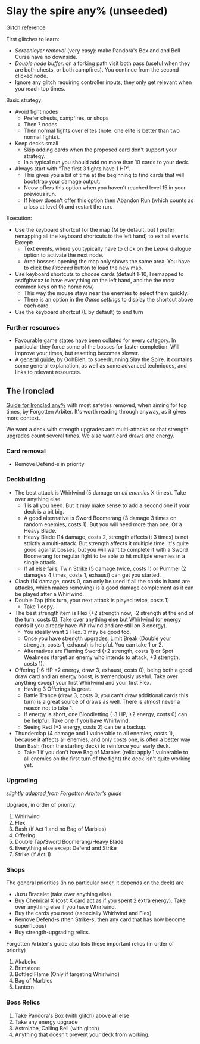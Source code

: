 Slay the spire any% (unseeded)
==============================

[Glitch reference](https://docs.google.com/spreadsheets/d/101K_6xxDjQH2caGApCMxgrybOScGw0VRwd5C-qYl0tA/edit#gid=0)

First glitches to learn:
- _Screenlayer removal_ (very easy): make Pandora's Box and and Bell
  Curse have no downside.
- _Double node buffer_: on a forking path visit both pass (useful when
  they are both chests, or both campfires). You continue from the
  second clicked node.
- Ignore any glitch requiring controller inputs, they only get
  relevant when you reach top times.

Basic strategy:
- Avoid fight nodes
  - Prefer chests, campfires, or shops
  - Then ? nodes
  - Then normal fights over elites (note: one elite is better than two
    normal fights).
- Keep decks small
  - Skip adding cards when the proposed card don't support your
    strategy.
  - In a typical run you should add no more than 10 cards to your
    deck.
- Always start with “The first 3 fights have 1 HP”.
  - This gives you a bit of time at the beginning to find cards that
    will bootstrap your damage output.
  - Neow offers this option when you haven't reached level 15 in your
    previous run.
  - If Neow doesn't offer this option then Abandon Run (which counts
    as a loss at level 0) and restart the run.

Execution:
- Use the keyboard shortcut for the map (M by default, but I prefer
  remapping all the keyboard shortcuts to the left hand) to exit all
  events. Except:
  - Text events, where you typically have to click on the _Leave_
    dialogue option to activate the next node.
  - Area bosses: opening the map only shows the same area. You have to
    click the _Proceed_ button to load the new map.
- Use keyboard shortcuts to choose cards (default 1-10, I remapped to
  asdfgbvcxz to have everything on the left hand, and the the most
  common keys on the home row)
  - This way the mouse stays near the enemies to select them quickly.
  - There is an option in the _Game settings_ to display the shortcut
    above each card.
- Use the keyboard shortcut (E by default) to end turn

### Further resources

- Favourable game states [have been collated][file_setups] for every
  category. In particular they force some of the bosses for faster
  completion. Will improve your times, but resetting becomes slower.
- A [general guide][oohbleh_guide], by OohBleh, to speedrunning Slay
  the Spire. It contains some general explanation, as well as some
  advanced techniques, and links to relevant resources.

[file_setups]: https://github.com/OohBleh/Spire-speedruns-and-other-stuff/tree/main/file_setups
[oohbleh_guide]: https://raw.githubusercontent.com/OohBleh/Spire-speedruns-and-other-stuff/main/guide/main.pdf

## The Ironclad

[Guide for Ironclad any%][ironclad_sub6] with most safeties
removed, when aiming for top times, by Forgotten Arbiter. It's worth
reading through anyway, as it gives more context.

[ironclad_sub6]: https://docs.google.com/document/d/1DXQgwbz-KAJf0FCEoGq4yjE63JdaMfOMk5l_sklF8Cs/edit#heading=h.qr0ic38pjppd

We want a deck with strength upgrades and multi-attacks so that
strength upgrades count several times. We also want card draws and
energy.


### Card removal
- Remove Defend-s in priority

### Deckbuilding
- The best attack is Whirlwind (5 damage on _all enemies_ X
  times). Take over anything else.
  - 1 is all you need. But it may make sense to add a second one if
    your deck is a bit big.
  - A good alternative is Sword Boomerang (3 damage 3 times on random
    enemies, costs 1). But you will need more than one. Or a Heavy
    Blade.
  - Heavy Blade (14 damage, costs 2, strength affects it 3 times) is
    not strictly a multi-attack. But strength affects it multiple
    time. It's quite good against bosses, but you will want to
    complete it with a Sword Boomerang for regular fight to be able to
    hit multiple enemies in a single attack.
  - If all else fails, Twin Strike (5 damage twice, costs 1) or Pummel
    (2 damages 4 times, costs 1, exhaust) can get you started.
- Clash (14 damage, costs 0, can only be used if all the cards in hand
  are attacks, which makes removing) is a good damage complement as
  it can be played after a Whirlwind.
- Double Tap (this turn, your next attack is played twice, costs 1)
  - Take 1 copy.
- The best strength item is Flex (+2 strength now, -2 strength at the
  end of the turn, costs 0). Take over anything else but Whirlwind (or
  energy cards if you already have Whirlwind and are still on 3
  energy).
  - You ideally want 2 Flex. 3 may be good too.
  - Once you have strength upgrades, Limit Break (Double your
    strength, costs 1, exhaust) is helpful. You can take 1 or 2.
  - Alternatives are Flaming Sword (+2 strength, costs 1) or Spot
    Weakness (target an enemy who intends to attack, +3 strength,
    costs 1).
- Offering (-6 HP +2 energy, draw 3, exhaust, costs 0), being both a
  good draw card and an energy boost, is tremendously useful. Take
  over anything except your first Whirlwind and your first Flex.
  - Having 3 Offerings is great.
  - Battle Trance (draw 3, costs 0, you can't draw additional cards
    this turn) is a great source of draws as well. There is almost
    never a reason not to take 1.
  - If energy is short, one Bloodletting (-3 HP, +2 energy, costs 0)
    can be helpful. Take one if you have Whirlwind.
  - Seeing Red (+2 energy, costs 2) can be a backup.
- Thunderclap (4 damage and 1 vulnerable to all enemies, costs 1),
  because it affects all enemies, and only costs one, is often a
  better way than Bash (from the starting deck) to reinforce your
  early deck.
  - Take 1 if you don't have Bag of Marbles (relic: apply 1 vulnerable
    to all enemies on the first turn of the fight) the deck isn't
    quite working yet.

### Upgrading

_slightly adapted from Forgotten Arbiter's guide_

Upgrade, in order of priority:

1. Whirlwind
1. Flex
1. Bash (if Act 1 and no Bag of Marbles)
1. Offering
1. Double Tap/Sword Boomerang/Heavy Blade
1. Everything else except Defend and Strike
1. Strike (if Act 1)

### Shops

The general priorities (in no particular order, it depends on the
deck) are

- Juzu Bracelet (take over anything else)
- Buy Chemical X (cost X card act as if you spent 2 extra
  energy). Take over anything else if you have Whirlwind.
- Buy the cards you need (especially Whirlwind and Flex)
- Remove Defend-s (then Strike-s, then any card that has now become
  superfluous)
- Buy strength-upgrading relics.

Forgotten Arbiter's guide also lists these important relics (in order
of priority)

1. Akabeko
1. Brimstone
1. Bottled Flame (Only if targeting Whirlwind)
1. Bag of Marbles
1. Lantern

### Boss Relics

1. Take Pandora's Box (with glitch) above all else
2. Take any energy upgrade
3. Astrolabe, Calling Bell (with glitch)
4. Anything that doesn't prevent your deck from working.


<!--  LocalWords:  speedrunning Screenlayer oohbleh Deckbuilding
 -->
